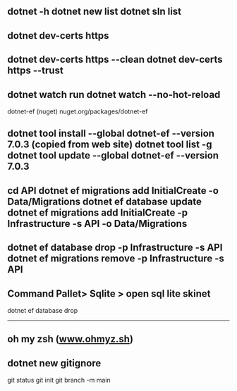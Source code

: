 dotnet -h
dotnet new list
dotnet sln list
---------------------
dotnet dev-certs https
--
dotnet dev-certs https --clean
dotnet dev-certs https --trust
---------------------------------
dotnet watch run
dotnet watch --no-hot-reload
---------------------------------
dotnet-ef (nuget)
nuget.org/packages/dotnet-ef

dotnet tool install --global dotnet-ef --version 7.0.3 (copied from web site)
dotnet tool list -g
dotnet tool update --global dotnet-ef --version 7.0.3
------------------------------------------
cd API
dotnet ef migrations add InitialCreate -o Data/Migrations
dotnet ef database update
dotnet ef migrations add InitialCreate -p Infrastructure -s API -o Data/Migrations
--
dotnet ef database drop -p Infrastructure -s API
dotnet ef migrations remove -p Infrastructure -s API
--
Command Pallet> Sqlite > open sql lite skinet
---
dotnet ef database drop

----------------------------------------
oh my zsh (www.ohmyz.sh)
-----------------------------------
dotnet new gitignore
----------------------------------
git status
git init
git branch -m main




